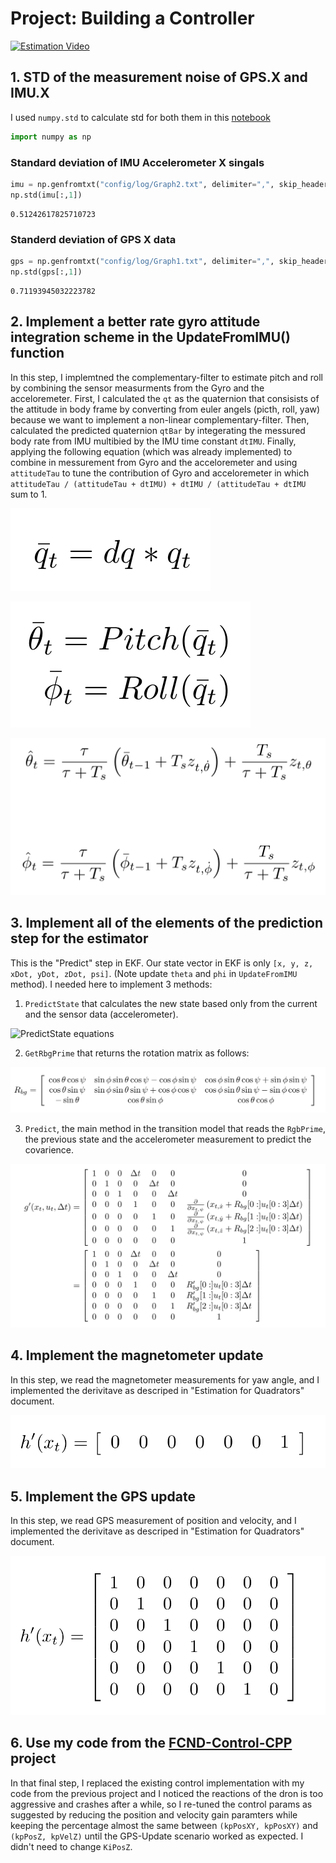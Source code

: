 # Project: Building a Controller

[![Estimation Video](http://img.youtube.com/vi/ZP4N_h6ZpKE/0.jpg)](http://www.youtube.com/watch?v=ZP4N_h6ZpKE)


## 1. STD of the measurement noise of GPS.X and IMU.X

I used `numpy.std` to calculate std for both them in this [notebook](https://github.com/dosht/FCND-Estimation-CPP/blob/master/STD.ipynb)


```python
import numpy as np
```
### Standard deviation of IMU Accelerometer X singals

```python
imu = np.genfromtxt("config/log/Graph2.txt", delimiter=",", skip_header=True)
np.std(imu[:,1])
```
    0.51242617825710723

### Standerd deviation of GPS X data

```python
gps = np.genfromtxt("config/log/Graph1.txt", delimiter=",", skip_header=True)
np.std(gps[:,1])
```
    0.71193945032223782

## 2. Implement a better rate gyro attitude integration scheme in the UpdateFromIMU() function
In this step, I implemtned the complementary-filter to estimate pitch and roll by combining the sensor measurments from the Gyro and the acceloremeter.
First, I calculated the `qt` as the quaternion that consisists of the attitude in body frame by converting from euler angels (picth, roll, yaw) because we want to implement a non-linear complementary-filter.
Then, calculated the predicted quaternion `qtBar` by integerating the messured body rate from IMU multibied by the IMU time constant `dtIMU`.
Finally, applying the following equation (which was already implemented) to combine in messurement from Gyro and the acceloremeter and using `attitudeTau` to tune the contribution of Gyro and acceloremeter in which `attitudeTau / (attitudeTau + dtIMU) + dtIMU / (attitudeTau + dtIMU` sum to 1.

![UpdateFromIMU equations 1](/images/UpdateFromIMU-equation1.png)

![UpdateFromIMU equations 2](/images/UpdateFromIMU-equation2.png)

![UpdateFromIMU equations 3](/images/UpdateFromIMU-equation3.png)


## 3. Implement all of the elements of the prediction step for the estimator
This is the "Predict" step in EKF. Our state vector in EKF is only `[x, y, z, xDot, yDot, zDot, psi]`. (Note update `theta` and `phi` in `UpdateFromIMU` method). I needed here to implement 3 methods:
1. `PredictState` that calculates the new state based only from the current and the sensor data (accelerometer).

![PredictState equations](/images/PredictState-equation.png)

2. `GetRbgPrime` that returns the rotation matrix as follows:

![GetRbgPrime equations](/images/GetRbgPrime-equation.png)

3. `Predict`, the main method in the transition model that reads the `RgbPrime`, the previous state and the accelerometer measurement to predict the covarience.

![Predict equations](/images/Predict-equation.png)

## 4. Implement the magnetometer update
In this step, we read the magnetometer measurements for yaw angle, and I implemented the derivitave as descriped in "Estimation for Quadrators" document.

![Magnetometer equations](/images/Magnetometer-equation.png)

## 5. Implement the GPS update
In this step, we read GPS measurement of position and velocity, and I implemented the derivitave as descriped in "Estimation for Quadrators" document.

![GPS equations](/images/GPS-equation.png)

## 6. Use my code from the [FCND-Control-CPP](https://github.com/dosht/FCND-Controls-CPP) project
In that final step, I replaced the existing control implementation with my code from the previous project and I noticed the reactions of the dron is too aggressive and crashes after a while, so I re-tuned the control params as suggested by reducing the position and velocity gain paramters while keeping the percentage almost the same between `(kpPosXY, kpPosXY)` and `(kpPosZ, kpVelZ)` until the GPS-Update scenario worked as expected. I didn't need to change `KiPosZ`.
